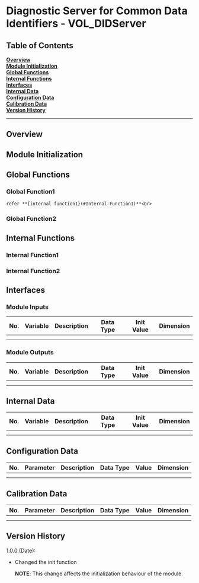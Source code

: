 Diagnostic Server for Common Data Identifiers - VOL_DIDServer
========


## Table of Contents
**[Overview](#Overview)**<br>
**[Module Initialization](#Module-Initialization)**<br>
**[Global Functions](#Global-Functions)**<br>
**[Internal Functions](#Internal-Functions)**<br>
**[Interfaces](#Interfaces)**<br>
**[Internal Data](#Internal-Data)**<br>
**[Configuration Data](#Configuration-Data)**<br>
**[Calibration Data](#Calibration-Data)**<br>
**[Version History](#Version-History)**<br>

-----------------------------

## Overview



## Module Initialization



## Global Functions

### Global Function1

	refer **[internal function1}(#Internal-Function1)**<br>

### Global Function2


## Internal Functions

### Internal Function1

### Internal Function2

## Interfaces



### Module Inputs

| No.	| Variable			 | Description 		| Data Type	 	 | Init Value   | Dimension |
|:---	| :---:              | :--:             |:---:        	 | :--:         | ---:      |
|		| 			         | 			        |				 | 			    |			|
|		| 			         | 			        |				 | 			    |			|
### Module Outputs

| No.	| Variable			 | Description 		| Data Type	 	 | Init Value   | Dimension |
|:---	| :---:              | :--:             |:---:        	 | :--:         | ---:      |
|		| 			         | 			        |				 | 			    |			|
|		| 			         | 			        |				 | 			    |			|


## Internal Data



| No.	| Variable			 | Description 		| Data Type	 	 | Init Value   | Dimension |
|:---	| :---:              | :--:             |:---:        	 | :--:         | ---:      |
|		| 			         | 			        |				 | 			    |			|
|		| 			         | 			        |				 | 			    |			|


## Configuration Data



| No.	| Parameter			 | Description 		| Data Type	 	| Value 		| Dimension |
|:---	| :---:              | :--:             |:---:         	| :--:          | ---:      |
|		| 			         | 			        |				| 			    |			|
|		| 			         | 			        |				| 			    |			|	


## Calibration Data



| No.	| Parameter			 | Description 		| Data Type	 	| Value 		| Dimension |
|:---	| :---:              | :--:             |:---:         	| :--:          | ---:      |
|		| 			         | 			        |				| 			    |			|
|		| 			         | 			        |				| 			    |			|	

## Version History


1.0.0 (Date):

+	Changed the init function 

	**NOTE**: This change affects the initialization behaviour of the module.